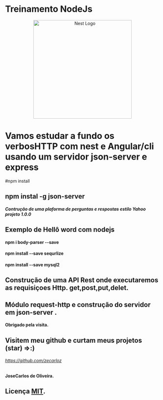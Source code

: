 # Treinamento NodeJs
<p align="center">
  <a href="http://nestjs.com/" target="blank"><img src="https://nestjs.com/img/logo_text.svg" width="320" alt="Nest Logo" /></a>
</p>

<p align="center">
  <a href="https://www.google.com/imgres?imgurl=https%3A%2F%2Fmiro.medium.com%2Fmax%2F256%2F1*9S6w_LJVF3U_31JbQtCDLw.png&imgrefurl=https%3A%2F%2Fmedium.com%2F%40eitan.kats96%2Fthe-proper-way-of-parsing-a-csv-in-node-js-in-my-opinion-af9c96382b24&tbnid=Hh4bdB1mgoabiM&vet=12ahUKEwjng7S1kbHvAhUiCrkGHZ16AY4QMygJegUIARCfAQ..i&docid=29kSI8Vw-1L22M&w=256&h=256&q=nodejs&hl=pt-BR&ved=2ahUKEwjng7S1kbHvAhUiCrkGHZ16AY4QMygJegUIARCfAQ" /></a>
</p>

[circleci-image]: https://img.shields.io/circleci/build/github/nestjs/nest/master?token=abc123def456
[circleci-url]: https://circleci.com/gh/nestjs/nest
# Vamos estudar a fundo os verbosHTTP com nest e Angular/cli usando um servidor json-server e express
#npm install 
## npm instal -g json-server

##### Contrução de uma plaforma de perguntas e respostas estilo Yahoo projeto 1.0.0

## Exemplo de Hellô word com nodejs
#### npm i body-parser --save
#### npm install --save sequrlize
#### npm install --save mysql2



## Construção de uma API Rest onde executaremos as requisiçoes Http. get,post,put,delet.
## Módulo request-http e construção do servidor em json-server .
#### Obrigado pela visita.
## Visitem meu github e curtam meus projetos (star) =>:)
###### https://github.com/zecarloz
#### JoseCarlos de Oliveira.

## Licença [MIT](https://choosealicense.com/licenses/mit/).

